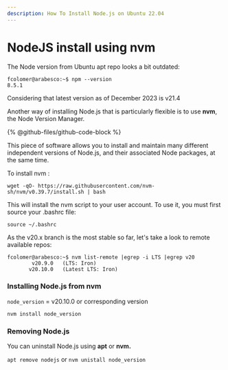 ```yaml
---
description: How To Install Node.js on Ubuntu 22.04
---
```


# NodeJS install using nvm

The Node version from Ubuntu apt repo looks a bit outdated:

```
fcolomer@arabesco:~$ npm --version
8.5.1
```

Considering that latest version as of  December 2023 is v21.4

Another way of installing Node.js that is particularly flexible is to use **nvm**, the Node Version Manager.&#x20;

{% @github-files/github-code-block %}

This piece of software allows you to install and maintain many different independent versions of Node.js, and their associated Node packages, at the same time.

To install nvm :

```
wget -qO- https://raw.githubusercontent.com/nvm-sh/nvm/v0.39.7/install.sh | bash
```

This will install the nvm script to your user account. To use it, you must first source your .bashrc file:

```
source ~/.bashrc
```

As the v20.x branch is the most stable so far, let's take a look to remote available repos:

```
fcolomer@arabesco:~$ nvm list-remote |egrep -i LTS |egrep v20
        v20.9.0   (LTS: Iron)
       v20.10.0   (Latest LTS: Iron)

```

### Installing Node.js from nvm

`node_version` = v20.10.0 or corresponding version

```
nvm install node_version
```

### Removing Node.js&#x20;

You can uninstall Node.js using **apt** or **nvm.**

`apt remove nodejs` or `nvm unistall node_version`
